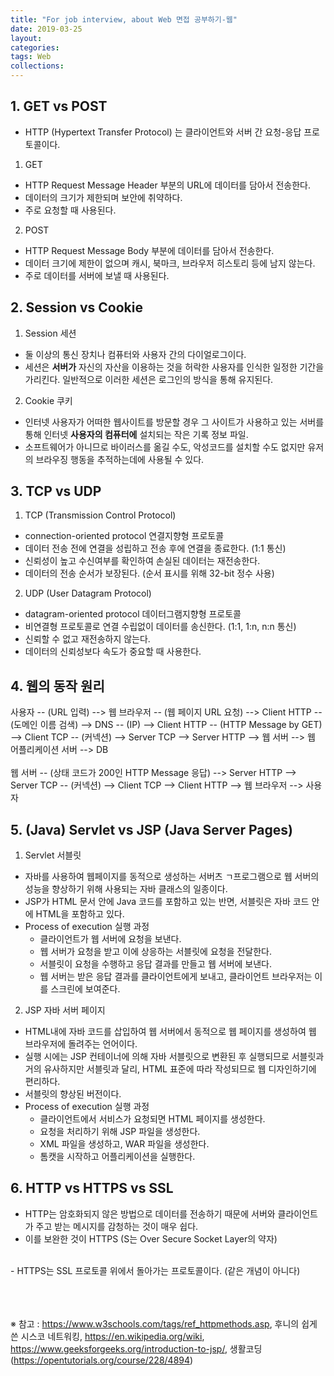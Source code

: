 ```yaml
---
title: "For job interview, about Web 면접 공부하기-웹"
date: 2019-03-25
layout:
categories:
tags: Web
collections:
---
```



## 1. GET vs POST
- HTTP (Hypertext Transfer Protocol) 는 클라이언트와 서버 간 요청-응답 프로토콜이다.

1) GET 
  - HTTP Request Message Header 부분의 URL에 데이터를 담아서 전송한다.
  - 데이터의 크기가 제한되며 보안에 취약하다.
  - 주로 요청할 때 사용된다.
2) POST
  - HTTP Request Message Body 부분에 데이터를 담아서 전송한다.
  - 데이터 크기에 제한이 없으며 캐시, 북마크, 브라우저 히스토리 등에 남지 않는다.
  - 주로 데이터를 서버에 보낼 때 사용된다.
  
  
## 2. Session vs Cookie
1) Session 세션
  - 둘 이상의 통신 장치나 컴퓨터와 사용자 간의 다이얼로그이다.
  - 세션은 <b>서버가</b> 자신의 자산을 이용하는 것을 허락한 사용자를 인식한 일정한 기간을 가리킨다. 일반적으로 이러한 세션은 로그인의 방식을 통해 유지된다.
2) Cookie 쿠키
  - 인터넷 사용자가 어떠한 웹사이트를 방문할 경우 그 사이트가 사용하고 있는 서버를 통해 인터넷 <b>사용자의 컴퓨터에</b> 설치되는 작은 기록 정보 파일.
  - 소프트웨어가 아니므로 바이러스를 옮길 수도, 악성코드를 설치할 수도 없지만 유저의 브라우징 행동을 추적하는데에 사용될 수 있다.
  

## 3. TCP vs UDP
1) TCP (Transmission Control Protocol)
  - connection-oriented protocol 연결지향형 프로토콜 
  - 데이터 전송 전에 연결을 성립하고 전송 후에 연결을 종료한다. (1:1 통신)
  - 신뢰성이 높고 수신여부를 확인하여 손실된 데이터는 재전송한다. 
  - 데이터의 전송 순서가 보장된다. (순서 표시를 위해 32-bit 정수 사용)
  
2) UDP (User Datagram Protocol)
  - datagram-oriented protocol 데이터그램지향형 프로토콜 
  - 비연결형 프로토콜로 연결 수립없이 데이터를 송신한다. (1:1, 1:n, n:n 통신)
  - 신뢰할 수 없고 재전송하지 않는다.
  - 데이터의 신뢰성보다 속도가 중요할 때 사용한다.
  
  
## 4. 웹의 동작 원리
사용자 -- (URL 입력) --> 웹 브라우저 -- (웹 페이지 URL 요청) --> Client HTTP -- (도메인 이름 검색) --> DNS -- (IP) --> Client HTTP -- (HTTP Message by GET) --> Client TCP -- (커넥션) --> Server TCP --> Server HTTP --> 웹 서버 --> 웹 어플리케이션 서버 --> DB
<br><br>
웹 서버 -- (상태 코드가 200인 HTTP Message 응답) --> Server HTTP --> Server TCP -- (커넥션) --> Client TCP --> Client HTTP --> 웹 브라우저 --> 사용자


## 5. (Java) Servlet vs JSP (Java Server Pages)
1) Servlet 서블릿
  - 자바를 사용하여 웹페이지를 동적으로 생성하는 서버츠 ㄱ프로그램으로 웹 서버의 성능을 향상하기 위해 사용되는 자바 클래스의 일종이다.
  - JSP가 HTML 문서 안에 Java 코드를 포함하고 있는 반면, 서블릿은 자바 코드 안에 HTML을 포함하고 있다.
  - Process of execution 실행 과정
    - 클라이언트가 웹 서버에 요청을 보낸다.
    - 웹 서버가 요청을 받고 이에 상응하는 서블릿에 요청을 전달한다.
    - 서블릿이 요청을 수행하고 응답 결과를 만들고 웹 서버에 보낸다.
    - 웹 서버는 받은 응답 결과를 클라이언트에게 보내고, 클라이언트 브라우저는 이를 스크린에 보여준다.
    
2) JSP 자바 서버 페이지
  - HTML내에 자바 코드를 삽입하여 웹 서버에서 동적으로 웹 페이지를 생성하여 웹 브라우저에 돌려주는 언어이다.
  - 실행 시에는 JSP 컨테이너에 의해 자바 서블릿으로 변환된 후 실행되므로 서블릿과 거의 유사하지만 서블릿과 달리, HTML 표준에 따라 작성되므로 웹 디자인하기에 편리하다.
  - 서블릿의 향상된 버전이다.
  - Process of execution 실행 과정
    - 클라이언트에서 서비스가 요청되면 HTML 페이지를 생성한다.
    - 요청을 처리하기 위해 JSP 파일을 생성한다.
    - XML 파일을 생성하고, WAR 파일을 생성한다. 
    - 톰캣을 시작하고 어플리케이션을 실행한다.


## 6. HTTP vs HTTPS vs SSL
- HTTP는 암호화되지 않은 방법으로 데이터를 전송하기 때문에 서버와 클라이언트가 주고 받는 메시지를 감청하는 것이 매우 쉽다.
- 이를 보완한 것이 HTTPS (S는 Over Secure Socket Layer의 약자)
<br>
- HTTPS는 SSL 프로토콜 위에서 돌아가는 프로토콜이다. (같은 개념이 아니다)

  
<br><br><br>
※ 참고 : https://www.w3schools.com/tags/ref_httpmethods.asp, 후니의 쉽게 쓴 시스코 네트워킹, https://en.wikipedia.org/wiki, https://www.geeksforgeeks.org/introduction-to-jsp/, 생활코딩(https://opentutorials.org/course/228/4894)
